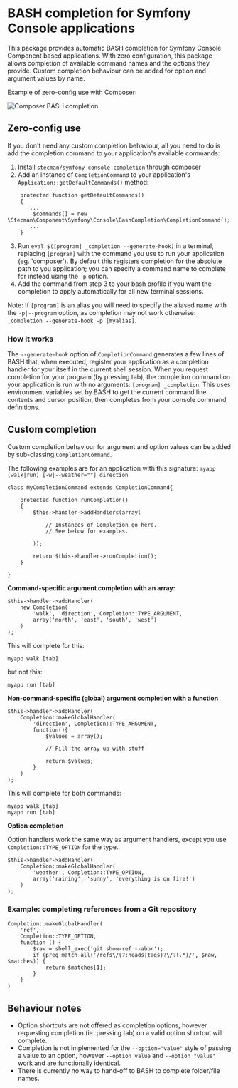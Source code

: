 # BASH completion for Symfony Console applications

This package provides automatic BASH completion for Symfony Console Component based applications. With zero configuration, this package allows completion of available command names and the options they provide. Custom completion behaviour can be added for option and argument values by name.

Example of zero-config use with Composer:

![Composer BASH completion](https://i.imgur.com/MoDWkby.gif)

## Zero-config use

If you don't need any custom completion behaviour, all you need to do is add the completion command to your application's available commands:

1. Install `stecman/symfony-console-completion` through composer
2. Add an instance of `CompletionCommand` to your application's `Application::getDefaultCommands()` method:
```
    protected function getDefaultCommands()
    {
       ...
        $commands[] = new \Stecman\Component\Symfony\Console\BashCompletion\CompletionCommand();
       ...
    }
```

3. Run `eval $([program] _completion --generate-hook)` in a terminal, replacing `[program]` with the command you use to run your application (eg. 'composer'). By default this registers completion for the absolute path to you application; you can specify a command name to complete for instead using the `-p` option.
4. Add the command from step 3 to your bash profile if you want the completion to apply automatically for all new terminal sessions.

Note: If `[program]` is an alias you will need to specify the aliased name with the `-p|--program` option, as completion may not work otherwise: `_completion --generate-hook -p [myalias]`.

### How it works

The `--generate-hook` option of `CompletionCommand` generates a few lines of BASH that, when executed, register your application as a completion handler for your itself in the current shell session. When you request completion for your program (by pressing tab), the completion command on your application is run with no arguments: `[program] _completion`. This uses environment variables set by BASH to get the current command line contents and cursor position, then completes from your console command definitions.


## Custom completion

Custom completion behaviour for argument and option values can be added by sub-classing `CompletionCommand`.

The following examples are for an application with this signature: `myapp (walk|run) [-w|--weather=""] direction`

    class MyCompletionCommand extends CompletionCommand{

        protected function runCompletion()
        {
            $this->handler->addHandlers(array(

                // Instances of Completion go here.
                // See below for examples.

            ));

            return $this->handler->runCompletion();
        }

    }


**Command-specific argument completion with an array:**
    
    $this->handler->addHandler(
        new Completion(
            'walk', 'direction', Completion::TYPE_ARGUMENT,
            array('north', 'east', 'south', 'west')
        )
    );

This will complete for this:

    myapp walk [tab]

but not this:

    myapp run [tab]


**Non-command-specific (global) argument completion with a function**

    $this->handler->addHandler(
        Completion::makeGlobalHandler(
            'direction', Completion::TYPE_ARGUMENT,
            function(){
                $values = array();

                // Fill the array up with stuff

                return $values;
            }
        )
    );

This will complete for both commands:

    myapp walk [tab]
    myapp run [tab]


**Option completion**

Option handlers work the same way as argument handlers, except you use `Completion::TYPE_OPTION` for the type..

    $this->handler->addHandler(
        Completion::makeGlobalHandler(
            'weather', Completion::TYPE_OPTION,
            array('raining', 'sunny', 'everything is on fire!')
        )
    );


### Example: completing references from a Git repository

    Completion::makeGlobalHandler(
        'ref',
        Completion::TYPE_OPTION,
        function () {
            $raw = shell_exec('git show-ref --abbr');
            if (preg_match_all('/refs\/(?:heads|tags)?\/?(.*)/', $raw, $matches)) {
                return $matches[1];
            }
        }
    )

## Behaviour notes

* Option shortcuts are not offered as completion options, however requesting completion (ie. pressing tab) on a valid option shortcut will complete.
* Completion is not implemented for the `--option="value"` style of passing a value to an option, however `--option value` and `--option "value"` work and are functionally identical.
* There is currently no way to hand-off to BASH to complete folder/file names.